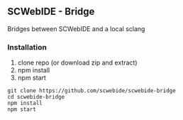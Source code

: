 ## SCWebIDE - Bridge
Bridges between SCWebIDE and a local sclang

### Installation
1. clone repo (or download zip and extract)
2. npm install
3. npm start

```
git clone https://github.com/scwebide/scwebide-bridge
cd scwebide-bridge
npm install
npm start
```
